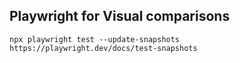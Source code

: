 ## Playwright for Visual comparisons

```
npx playwright test --update-snapshots
https://playwright.dev/docs/test-snapshots
```
